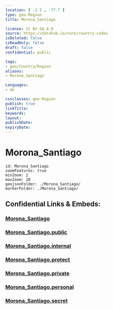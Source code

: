 ```yaml
---
location: [ -2.5 , -77.7 ] 
type: geo-Region
title: Morona_Santiago

license: CC BY-SA 4.0
source: https://datahub.io/core/country-codes
isDeleted: false
isReadOnly: false
draft: false
confidential: public

tags:
- geo/Country/Region
aliases:
- Morona_Santiago

Languages:
- de

cssclasses: geo-Region
publish: true
linkTitle: 
keywords: 
layout: 
publishDate: 
expiryDate: 
---
```


# Morona_Santiago

```leaflet
id: Morona_Santiago
zoomFeatures: true 
minZoom: 2 
maxZoom: 18
geojsonFolder: ./Morona_Santiago/
markerFolder: ./Morona_Santiago/
```


## Confidential Links & Embeds: 

### [Morona_Santiago](/_Standards/Earth/Continent/America~South/Ecuador/provinces~Equador/Morona_Santiago.md) 

### [Morona_Santiago.public](/_public/Earth/Continent/America~South/Ecuador/provinces~Equador/Morona_Santiago.public.md) 

### [Morona_Santiago.internal](/_internal/Earth/Continent/America~South/Ecuador/provinces~Equador/Morona_Santiago.internal.md) 

### [Morona_Santiago.protect](/_protect/Earth/Continent/America~South/Ecuador/provinces~Equador/Morona_Santiago.protect.md) 

### [Morona_Santiago.private](/_private/Earth/Continent/America~South/Ecuador/provinces~Equador/Morona_Santiago.private.md) 

### [Morona_Santiago.personal](/_personal/Earth/Continent/America~South/Ecuador/provinces~Equador/Morona_Santiago.personal.md) 

### [Morona_Santiago.secret](/_secret/Earth/Continent/America~South/Ecuador/provinces~Equador/Morona_Santiago.secret.md)

